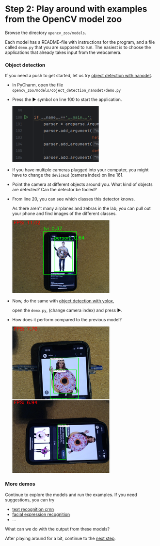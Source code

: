 # Step 2: Play around with examples from the OpenCV model zoo

Browse the directory `opencv_zoo/models`.

Each model has a README-file with instructions for the program,
and a file called `demo.py` that you are supposed to run.
The easiest is to choose the applications that already takes input from the webcamera.

### Object detection
If you need a push to get started, let us try [object detection with nanodet](../opencv_zoo/models/object_detection_nanodet/README.md).

- In PyCharm, open the file `opencv_zoo/models/object_detection_nanodet/demo.py`
- Press the <!-- play --> &#9658; symbol on line 100 to start the application.

  <img src="figures/pycharm-play.png"/>

- If you have multiple cameras plugged into your computer, you might have to change the `deviceId` (camera index) on line 161.
- Point the camera at different objects around you. What kind of objects are detected?
  Can the detector be fooled?
- From line 20, you can see which classes this detector knows.

  As there aren't many airplanes and zebras in the lab, you can pull out your phone and find images of the different classes.

  <img src="figures/nanodet-donut.png" width="320" />

- Now, do the same with [object detection with yolox](../opencv_zoo/models/object_detection_yolox/README.md),

  open the `demo.py`, (change camera index) and press <!-- play --> &#9658;.
- How does it perform compared to the previous model?

  <img src="figures/yolox-donut.png" width="320" />&nbsp;<img src="figures/yolox-book.png" width="320" />

### More demos
Continue to explore the models and run the examples. If you need suggestions, you can try

- [text recognition crnn](../opencv_zoo/models/text_recognition_crnn/README.md)
- [facial expression recognition](../opencv_zoo/models/facial_expression_recognition/README.md)
- ...

What can we do with the output from these models? 

After playing around for a bit, continue to the [next step](3-opencv-tutorials.ipynb).
